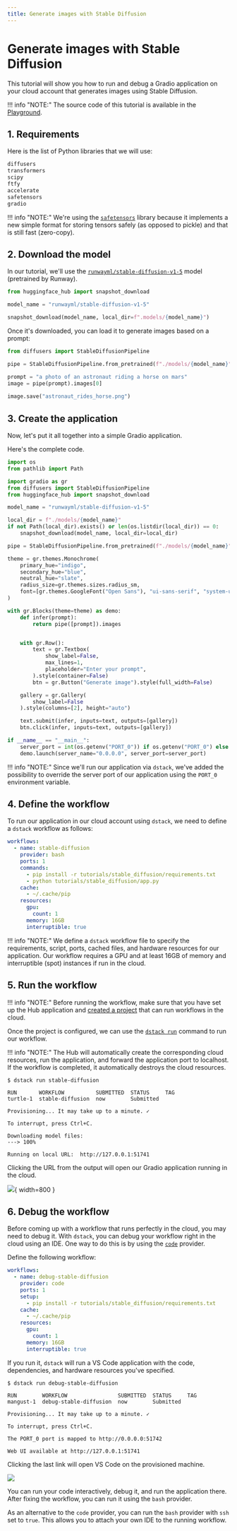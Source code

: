 ```yaml
---
title: Generate images with Stable Diffusion
---
```


# Generate images with Stable Diffusion

This tutorial will show you how to run and debug a Gradio application on your cloud account that generates images using
Stable Diffusion.

!!! info "NOTE:"
    The source code of this tutorial is available in the <a href="https://github.com/dstackai/dstack-playground#readme" target="__blank">Playground</a>.

## 1. Requirements

Here is the list of Python libraries that we will use:

<div editor-title="tutorials/stable_diffusion/requirements.txt"> 

```txt
diffusers
transformers
scipy
ftfy
accelerate
safetensors
gradio
```

</div>

!!! info "NOTE:"
    We're using the [`safetensors`](https://github.com/huggingface/safetensors) library because it implements a new simple format for storing tensors safely (as opposed
    to pickle) and that is still fast (zero-copy).

## 2. Download the model

In our tutorial, we'll use the [`runwayml/stable-diffusion-v1-5`](https://huggingface.co/runwayml/stable-diffusion-v1-5) model (pretrained by Runway).

```python
from huggingface_hub import snapshot_download

model_name = "runwayml/stable-diffusion-v1-5"

snapshot_download(model_name, local_dir=f".models/{model_name}")
```

Once it's downloaded, you can load it to generate images based on a prompt:

```python
from diffusers import StableDiffusionPipeline

pipe = StableDiffusionPipeline.from_pretrained(f"./models/{model_name}", device_map="auto", local_files_only=True)

prompt = "a photo of an astronaut riding a horse on mars"
image = pipe(prompt).images[0]  
    
image.save("astronaut_rides_horse.png")
```

## 3. Create the application

Now, let's put it all together into a simple Gradio application.

Here's the complete code.

<div editor-title="tutorials/dolly/chat.py">

```python
import os
from pathlib import Path

import gradio as gr
from diffusers import StableDiffusionPipeline
from huggingface_hub import snapshot_download

model_name = "runwayml/stable-diffusion-v1-5"

local_dir = f"./models/{model_name}"
if not Path(local_dir).exists() or len(os.listdir(local_dir)) == 0:
    snapshot_download(model_name, local_dir=local_dir)

pipe = StableDiffusionPipeline.from_pretrained(f"./models/{model_name}", device_map="auto", local_files_only=True)

theme = gr.themes.Monochrome(
    primary_hue="indigo",
    secondary_hue="blue",
    neutral_hue="slate",
    radius_size=gr.themes.sizes.radius_sm,
    font=[gr.themes.GoogleFont("Open Sans"), "ui-sans-serif", "system-ui", "sans-serif"],
)

with gr.Blocks(theme=theme) as demo:
    def infer(prompt):
        return pipe([prompt]).images


    with gr.Row():
        text = gr.Textbox(
            show_label=False,
            max_lines=1,
            placeholder="Enter your prompt",
        ).style(container=False)
        btn = gr.Button("Generate image").style(full_width=False)

    gallery = gr.Gallery(
        show_label=False
    ).style(columns=[2], height="auto")

    text.submit(infer, inputs=text, outputs=[gallery])
    btn.click(infer, inputs=text, outputs=[gallery])

if __name__ == "__main__":
    server_port = int(os.getenv("PORT_0")) if os.getenv("PORT_0") else None
    demo.launch(server_name="0.0.0.0", server_port=server_port)
```

</div>

!!! info "NOTE:"
    Since we'll run our application via `dstack`, we've added the possibility to override the server port of our application
    using the `PORT_0` environment variable.

## 4. Define the workflow

To run our application in our cloud account using `dstack`, we need to define a `dstack` workflow as follows:

<div editor-title=".dstack/workflows/dolly.yaml"> 

```yaml
workflows:
  - name: stable-diffusion
    provider: bash
    ports: 1
    commands:
      - pip install -r tutorials/stable_diffusion/requirements.txt
      - python tutorials/stable_diffusion/app.py
    cache:
      - ~/.cache/pip
    resources:
      gpu:
        count: 1
      memory: 16GB
      interruptible: true
```

</div>

!!! info "NOTE:"
    We define a `dstack` workflow file to specify the requirements, script, ports, cached files, and hardware resources for
    our application. Our workflow requires a GPU and at least 16GB of memory and interruptible (spot) instances if
    run in the cloud. 

## 5. Run the workflow

!!! info "NOTE:"
    Before running the workflow, make sure that you have set up the Hub application and
    [created a project](../docs/quick-start.md#create-a-hub-project) that can run workflows in the cloud.

Once the project is configured, we can use the [`dstack run`](../docs/reference/cli/run.md) command to
run our workflow.

!!! info "NOTE:"
    The Hub will automatically create the corresponding cloud resources, run the application, and forward the application
    port to localhost. If the workflow is completed, it automatically destroys the cloud resources.

<div class="termy">

```shell
$ dstack run stable-diffusion

RUN       WORKFLOW          SUBMITTED  STATUS     TAG
turtle-1  stable-diffusion  now        Submitted     

Provisioning... It may take up to a minute. ✓

To interrupt, press Ctrl+C.

Downloading model files: 
---> 100%

Running on local URL:  http://127.0.0.1:51741
```

</div>

Clicking the URL from the output will open our Gradio application running in the cloud. 

![](dstack-stable-diffusion.png){ width=800 }

## 6. Debug the workflow

Before coming up with a workflow that runs perfectly in the cloud, you may need to debug it. With `dstack`, you can debug
your workflow right in the cloud using an IDE. One way to do this is by using
the [`code`](../docs/reference/providers/code.md) provider.

Define the following workflow:

<div editor-title=".dstack/workflows/dolly.yaml"> 

```yaml
workflows:
  - name: debug-stable-diffusion
    provider: code
    ports: 1
    setup:
      - pip install -r tutorials/stable_diffusion/requirements.txt
    cache:
      - ~/.cache/pip
    resources:
      gpu:
        count: 1
      memory: 16GB
      interruptible: true
```

</div>

If you run it, `dstack` will run a VS Code application with the code, dependencies, and hardware resources
you've specified.

<div class="termy">

```shell
$ dstack run debug-stable-diffusion

RUN        WORKFLOW                SUBMITTED  STATUS     TAG
mangust-1  debug-stable-diffusion  now        Submitted     

Provisioning... It may take up to a minute. ✓

To interrupt, press Ctrl+C.

The PORT_0 port is mapped to http://0.0.0.0:51742

Web UI available at http://127.0.0.1:51741
```

</div>

Clicking the last link will open VS Code on the provisioned machine.

![](dstack-stable-diffusion-code.png)

You can run your code interactively, debug it, and run the application there.
After fixing the workflow, you can run it using the `bash` provider.

As an alternative to the `code` provider, you can run the `bash` provider with `ssh` set to `true`. This allows you to attach
your own IDE to the running workflow.